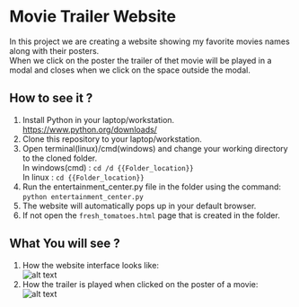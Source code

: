 # Movie Trailer Website

In this project we are creating a website showing my favorite movies names along with their posters.  
When we click on the poster the trailer of thet movie will be played in a modal and closes when we click on the space outside the modal.

## How to see it ?

1. Install Python in your laptop/workstation.  
   <https://www.python.org/downloads/>  
2. Clone this repository to your laptop/workstation.  
3. Open terminal(linux)/cmd(windows) and change your working directory to the cloned folder.  
   In windows(cmd) : `cd /d {{Folder_location}}`  
   In linux : `cd {{Folder_location}}`  
4. Run the entertainment_center.py file in the folder using the command:  
   `python entertainment_center.py`  
5. The website will automatically pops up in your default browser.  
6. If not open the `fresh_tomatoes.html` page that is created in the folder.

## What You will see ?

1. How the website interface looks like:  
   ![alt text](https://s3-us-west-1.amazonaws.com/full-stack-projects/Movie+trailer+1.PNG)  
2. How the trailer is played when clicked on the poster of a movie:  
   ![alt text](https://s3-us-west-1.amazonaws.com/full-stack-projects/Movie+Trailer+2.PNG)  
